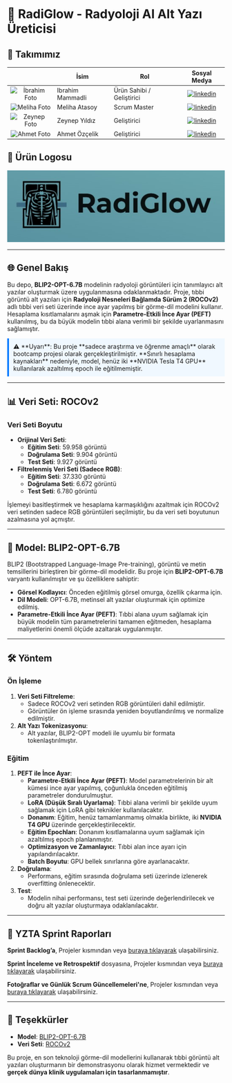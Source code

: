 # 🌟 RadiGlow - Radyoloji AI Alt Yazı Üreticisi

## 👥 Takımımız
|    | <div align="center">İsim</div>   | <div align="center">Rol</div>  | <div align="center">Sosyal Medya</div>     |
| :-----------: | :---------- | :---------- | :----------: |
|<img src="https://media.licdn.com/dms/image/v2/D4D03AQHJdXnh3RzhMA/profile-displayphoto-shrink_800_800/B4DZabQWAJGsAg-/0/1746361475913?e=1757548800&v=beta&t=b9Qn4X3kXCsNUrl9SIM-wm1Btt1fscIdb_ASbyPvsuU" alt="İbrahim Foto" width="100"/>  | Ibrahim Mammadli | Ürün Sahibi / Geliştirici     | [![linkedin](https://img.shields.io/badge/LinkedIn-0077B5?style=flat-square&logo=linkedin&logoColor=white)](https://www.linkedin.com/in/ibrahim-mammadly/)   | 
|<img src="https://cdn.pixabay.com/photo/2016/08/08/09/17/avatar-1577909_960_720.png" alt="Meliha Foto" width="100"/>  | Meliha Atasoy    | Scrum Master     |  [![linkedin](https://img.shields.io/badge/LinkedIn-0077B5?style=flat-square&logo=linkedin&logoColor=white)](https://www.linkedin.com/in/meliha-atasoy-70a8a428b/) |
|<img src="https://cdn.pixabay.com/photo/2016/08/08/09/17/avatar-1577909_960_720.png" alt="Zeynep Foto" width="100"/> | Zeynep Yıldız    | Geliştirici      |  [![linkedin](https://img.shields.io/badge/LinkedIn-0077B5?style=flat-square&logo=linkedin&logoColor=white)](#)   |
|<img src="https://cdn.pixabay.com/photo/2016/08/08/09/17/avatar-1577909_960_720.png" alt="Ahmet Foto" width="100"/>| Ahmet Özçelik     | Geliştirici     |    [![linkedin](https://img.shields.io/badge/LinkedIn-0077B5?style=flat-square&logo=linkedin&logoColor=white)](#)    |


## 🎨 Ürün Logosu
![RadiGlow Logosu](https://github.com/nicefaa6waa/yzta_gr82/blob/a30f988be0c7067f9ceca6161b9c001c223e9864/59ef216c-bb6b-447e-9dbd-1b93594890ad.jpeg)

---

## 🌐 Genel Bakış

Bu depo, **BLIP2-OPT-6.7B** modelinin radyoloji görüntüleri için tanımlayıcı alt yazılar oluşturmak üzere uygulanmasına odaklanmaktadır. Proje, tıbbi görüntü alt yazıları için **Radyoloji Nesneleri Bağlamda Sürüm 2 (ROCOv2)** adlı tıbbi veri seti üzerinde ince ayar yapılmış bir görme-dil modelini kullanır. Hesaplama kısıtlamalarını aşmak için **Parametre-Etkili İnce Ayar (PEFT)** kullanılmış, bu da büyük modelin tıbbi alana verimli bir şekilde uyarlanmasını sağlamıştır.

<div style="background-color: #f0f8ff; padding: 10px; border-left: 4px solid #007bff;">
⚠️ **Uyarı**: Bu proje **sadece araştırma ve öğrenme amaçlı** olarak bootcamp projesi olarak gerçekleştirilmiştir. **Sınırlı hesaplama kaynakları** nedeniyle, model, henüz iki **NVIDIA Tesla T4 GPU** kullanılarak azaltılmış epoch ile eğitilmemiştir.
</div>

---

## 📊 Veri Seti: ROCOv2

### Veri Seti Boyutu
- **Orijinal Veri Seti**:
  - **Eğitim Seti**: 59.958 görüntü
  - **Doğrulama Seti**: 9.904 görüntü
  - **Test Seti**: 9.927 görüntü
- **Filtrelenmiş Veri Seti (Sadece RGB)**:
  - **Eğitim Seti**: 37.330 görüntü
  - **Doğrulama Seti**: 6.672 görüntü
  - **Test Seti**: 6.780 görüntü

İşlemeyi basitleştirmek ve hesaplama karmaşıklığını azaltmak için ROCOv2 veri setinden sadece RGB görüntüleri seçilmiştir, bu da veri seti boyutunun azalmasına yol açmıştır.

---

## 🤖 Model: BLIP2-OPT-6.7B

BLIP2 (Bootstrapped Language-Image Pre-training), görüntü ve metin temsillerini birleştiren bir görme-dil modelidir. Bu proje için **BLIP2-OPT-6.7B** varyantı kullanılmıştır ve şu özelliklere sahiptir:

- **Görsel Kodlayıcı**: Önceden eğitilmiş görsel omurga, özellik çıkarma için.
- **Dil Modeli**: OPT-6.7B, metinsel alt yazılar oluşturmak için optimize edilmiş.
- **Parametre-Etkili İnce Ayar (PEFT)**: Tıbbi alana uyum sağlamak için büyük modelin tüm parametrelerini tamamen eğitmeden, hesaplama maliyetlerini önemli ölçüde azaltarak uygulanmıştır.

---

## 🛠️ Yöntem

### Ön İşleme
1. **Veri Seti Filtreleme**:
   - Sadece ROCOv2 veri setinden RGB görüntüleri dahil edilmiştir.
   - Görüntüler ön işleme sırasında yeniden boyutlandırılmış ve normalize edilmiştir.
2. **Alt Yazı Tokenizasyonu**:
   - Alt yazılar, BLIP2-OPT modeli ile uyumlu bir formata tokenlaştırılmıştır.

### Eğitim
1. **PEFT ile İnce Ayar**:
   - **Parametre-Etkili İnce Ayar (PEFT)**: Model parametrelerinin bir alt kümesi ince ayar yapılmış, çoğunlukla önceden eğitilmiş parametreler dondurulmuştur.
   - **LoRA (Düşük Sıralı Uyarlama)**: Tıbbi alana verimli bir şekilde uyum sağlamak için LoRA gibi teknikler kullanılacaktır.
   - **Donanım**: Eğitim, henüz tamamlanmamış olmakla birlikte, iki **NVIDIA T4 GPU** üzerinde gerçekleştirilecektir.
   - **Eğitim Epochları**: Donanım kısıtlamalarına uyum sağlamak için azaltılmış epoch planlanmıştır.
   - **Optimizasyon ve Zamanlayıcı**: Tıbbi alan ince ayarı için yapılandırılacaktır.
   - **Batch Boyutu**: GPU bellek sınırlarına göre ayarlanacaktır.
2. **Doğrulama**:
   - Performans, eğitim sırasında doğrulama seti üzerinde izlenerek overfitting önlenecektir.
3. **Test**:
   - Modelin nihai performansı, test seti üzerinde değerlendirilecek ve doğru alt yazılar oluşturmaya odaklanılacaktır.

---

## 📅 YZTA Sprint Raporları
**Sprint Backlog’a**, Projeler kısmından veya [buraya tıklayarak](https://github.com/users/nicefaa6waa/projects/1) ulaşabilirsiniz.

**Sprint İnceleme ve Retrospektif** dosyasına, Projeler kısmından veya [buraya tıklayarak](https://github.com/users/nicefaa6waa/projects/2) ulaşabilirsiniz.

**Fotoğraflar ve Günlük Scrum Güncellemeleri'ne**, Projeler kısmından veya [buraya tıklayarak](https://github.com/users/nicefaa6waa/projects/3) ulaşabilirsiniz.


---

## 🙏 Teşekkürler
- **Model**: [BLIP2-OPT-6.7B](https://huggingface.co/Salesforce/blip2-opt-6.7b)
- **Veri Seti**: [ROCOv2](https://github.com/sctg-development/ROCOv2-radiology)

Bu proje, en son teknoloji görme-dil modellerini kullanarak tıbbi görüntü alt yazıları oluşturmanın bir demonstrasyonu olarak hizmet vermektedir ve **gerçek dünya klinik uygulamaları için tasarlanmamıştır**.
